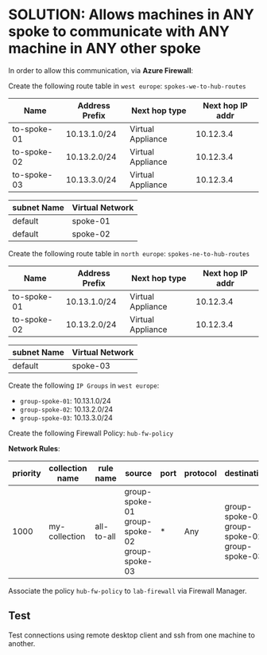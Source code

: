 # SOLUTION: Allows machines in ANY spoke to communicate with ANY machine in ANY other spoke

In order to allow this communication, via **Azure Firewall**:

Create the following route table in `west europe`: `spokes-we-to-hub-routes`

| Name | Address Prefix | Next hop type | Next hop IP addr |
|---|---|---|---|
| to-spoke-01 | 10.13.1.0/24 | Virtual Appliance | 10.12.3.4 |
| to-spoke-02 | 10.13.2.0/24 | Virtual Appliance | 10.12.3.4 |
| to-spoke-03 | 10.13.3.0/24 | Virtual Appliance | 10.12.3.4 |


| subnet Name | Virtual Network |
|---|---|
| default | spoke-01 |
| default | spoke-02 |

Create the following route table in `north europe`: `spokes-ne-to-hub-routes`

| Name | Address Prefix | Next hop type | Next hop IP addr |
|---|---|---|---|
| to-spoke-01 | 10.13.1.0/24 | Virtual Appliance | 10.12.3.4 |
| to-spoke-02 | 10.13.2.0/24 | Virtual Appliance | 10.12.3.4 |

| subnet Name | Virtual Network |
|---|---|
| default | spoke-03 |

Create the following `IP Groups` in `west europe`:
* `group-spoke-01`: 10.13.1.0/24
* `group-spoke-02`: 10.13.2.0/24
* `group-spoke-03`: 10.13.3.0/24

Create the following Firewall Policy: `hub-fw-policy`

**Network Rules**:

| priority | collection name | rule name | source | port | protocol | destination | Action |
|---|---|---|---|---|---|---|---|
| 1000 | my-collection | all-to-all | group-spoke-01<br> group-spoke-02<br> group-spoke-03 | * | Any | group-spoke-01<br> group-spoke-02<br> group-spoke-03 | Allow |

Associate the policy `hub-fw-policy` to `lab-firewall` via Firewall Manager.

## Test
Test connections using remote desktop client and ssh from one machine to another.
